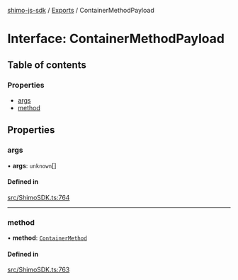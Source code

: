 [shimo-js-sdk](../README.md) / [Exports](../modules.md) / ContainerMethodPayload

# Interface: ContainerMethodPayload

## Table of contents

### Properties

- [args](ContainerMethodPayload.md#args)
- [method](ContainerMethodPayload.md#method)

## Properties

### args

• **args**: `unknown`[]

#### Defined in

[src/ShimoSDK.ts:764](https://github.com/shimohq/shimo-js-sdk/blob/712f56a/src/ShimoSDK.ts#L764)

___

### method

• **method**: [`ContainerMethod`](../enums/ContainerMethod.md)

#### Defined in

[src/ShimoSDK.ts:763](https://github.com/shimohq/shimo-js-sdk/blob/712f56a/src/ShimoSDK.ts#L763)
